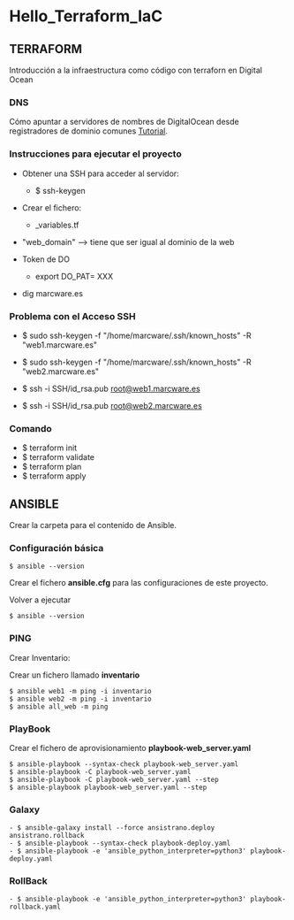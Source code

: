 # Hello_Terraform_IaC
## TERRAFORM

Introducción a la infraestructura como código con terraforn en Digital Ocean 


### DNS
Cómo apuntar a servidores de nombres de DigitalOcean desde registradores de dominio comunes [Tutorial](https://www.digitalocean.com/community/tutorials/how-to-point-to-digitalocean-nameservers-from-common-domain-registrars ). 

 
### Instrucciones para ejecutar el proyecto

- Obtener una SSH para acceder al servidor:
    - $ ssh-keygen
- Crear el fichero:
    - _variables.tf
- "web_domain" --> tiene que ser igual al dominio de la web
- Token de DO
    - 	export DO_PAT= XXX

- dig marcware.es

### Problema con el Acceso SSH
- $ sudo ssh-keygen -f "/home/marcware/.ssh/known_hosts" -R "web1.marcware.es"
- $ sudo ssh-keygen -f "/home/marcware/.ssh/known_hosts" -R "web2.marcware.es"

- $ ssh -i SSH/id_rsa.pub root@web1.marcware.es
- $ ssh -i SSH/id_rsa.pub root@web2.marcware.es

### Comando
- $ terraform init
- $ terraform validate
- $ terraform plan
- $ terraform apply




## ANSIBLE

Crear la carpeta para el contenido de Ansible.
### Configuración básica
```
$ ansible --version
```

Crear el fichero **ansible.cfg** para las configuraciones de este proyecto.

Volver a ejecutar
```
$ ansible --version
```


### PING
Crear Inventario:

Crear un fichero llamado **inventario**

```
$ ansible web1 -m ping -i inventario
$ ansible web2 -m ping -i inventario
$ ansible all_web -m ping
```

### PlayBook
Crear el fichero de aprovisionamiento  **playbook-web_server.yaml** 
```
$ ansible-playbook --syntax-check playbook-web_server.yaml
$ ansible-playbook -C playbook-web_server.yaml
$ ansible-playbook -C playbook-web_server.yaml --step
$ ansible-playbook playbook-web_server.yaml --step
```

### Galaxy
```
- $ ansible-galaxy install --force ansistrano.deploy ansistrano.rollback
- $ ansible-playbook --syntax-check playbook-deploy.yaml
- $ ansible-playbook -e 'ansible_python_interpreter=python3' playbook-deploy.yaml
```

### RollBack
```
- $ ansible-playbook -e 'ansible_python_interpreter=python3' playbook-rollback.yaml
```
